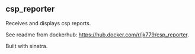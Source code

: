## csp_reporter

Receives and displays csp reports.

See readme from dockerhub: https://hub.docker.com/r/jk779/csp_reporter.

Built with sinatra.
